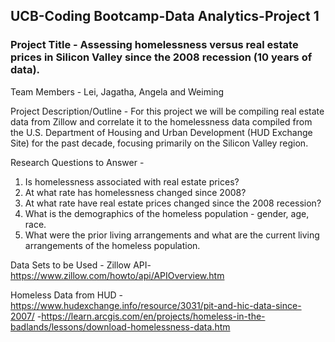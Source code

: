 ## UCB-Coding Bootcamp-Data Analytics-Project 1 

### Project Title - Assessing homelessness versus real estate prices in Silicon Valley since the 2008 recession (10 years of data).

Team Members - Lei, Jagatha, Angela and Weiming

Project Description/Outline - For this project we will be compiling real estate data from Zillow and correlate it to the homelessness data compiled from the U.S. Department of Housing and Urban Development (HUD Exchange Site) for the past decade, focusing primarily on the Silicon Valley region.

Research Questions to Answer -
1. Is homelessness associated with real estate prices? 
2. At what rate has homelessness changed since 2008? 
3. At what rate have real estate prices changed since the 2008 recession?
4. What is the demographics of the homeless population - gender, age, race.
5. What were the prior living arrangements and what are the current living arrangements of the homeless population.

Data Sets to be Used - 
Zillow API- https://www.zillow.com/howto/api/APIOverview.htm

Homeless Data  from HUD -https://www.hudexchange.info/resource/3031/pit-and-hic-data-since-2007/
-https://learn.arcgis.com/en/projects/homeless-in-the-badlands/lessons/download-homelessness-data.htm
